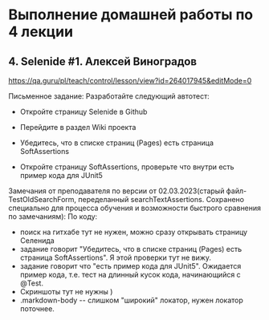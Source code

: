 
# Выполнение домашней работы по 4 лекции
## 4. Selenide #1. Алексей Виноградов

https://qa.guru/pl/teach/control/lesson/view?id=264017945&editMode=0

Письменное задание: 
Разработайте следующий автотест:

- Откройте страницу Selenide в Github

- Перейдите в раздел Wiki проекта

- Убедитесь, что в списке страниц (Pages) есть страница SoftAssertions

- Откройте страницу SoftAssertions, проверьте что внутри есть пример кода для JUnit5



Замечания от преподавателя по версии от 02.03.2023(старый файл- TestOldSearchForm, переделанный searchTextAssertions. Сохранено специально для процесса обучения и возможности быстрого сравнения по замечаниям):
По коду:
- поиск на гитхабе тут не нужен, можно сразу открывать страницу Селенида
- задание говорит "Убедитесь, что в списке страниц (Pages) есть страница SoftAssertions". Я этой проверки тут не вижу.
- задание говорит что "есть пример кода для JUnit5". Ожидается пример кода, т.е. тест на длинный кусок кода,
  начинающийся с @Test.
- Скриншоты тут не нужны )
- .markdown-body -- слишком "широкий" локатор, нужен локатор поточнее.
